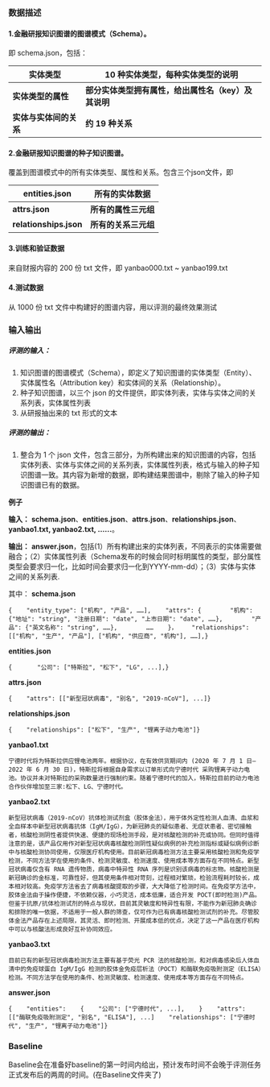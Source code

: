 ### 数据描述

#### 1.金融研报知识图谱的图谱模式（Schema）。

即 schema.json，包括：

| **实体类型**           | **10 种实体类型，每种实体类型的说明**               |
| ---------------------- | --------------------------------------------------- |
| **实体类型的属性**     | **部分实体类型拥有属性，给出属性名（key）及其说明** |
| **实体与实体间的关系** | **约 19 种关系**                                    |

#### 2.金融研报知识图谱的种子知识图谱。

覆盖到图谱模式中的所有实体类型、属性和关系。包含三个json文件，即

| **entities.json**      | **所有的实体数据**   |
| ---------------------- | -------------------- |
| **attrs.json**         | **所有的属性三元组** |
| **relationships.json** | **所有的关系三元组** |

#### 3.训练和验证数据

来自财报内容的 200 份 txt 文件，即 yanbao000.txt ~ yanbao199.txt

#### 4.测试数据

从 1000 份 txt 文件中构建好的图谱内容，用以评测的最终效果测试

### 输入输出

##### 评测的输入：

1. 知识图谱的图谱模式（Schema），即定义了知识图谱的实体类型（Entity）、实体属性名（Attribution key）和实体间的关系（Relationship）。
2. 种子知识图谱，以三个 json 的文件提供，即实体列表，实体与实体之间的关系列表，实体属性列表
3. 从研报抽出来的 txt 形式的文本

##### 评测的输出：

1. 整合为 1 个 json 文件，包含三部分，为所构建出来的知识图谱的内容，包括实体列表、实体与实体之间的关系列表，实体属性列表，格式与输入的种子知识图谱一致。其内容为新增的数据，即构建结果图谱中，剔除了输入的种子知识图谱已有的数据。

**例子**
 
 **输入：** **schema.json**、**entities.json**、**attrs.json**、**relationships.json**、**yanbao1.txt, yanbao2.txt, ……**。

 

**输出：**
**answer.json**，包括(1）所有构建出来的实体列表，不同表示的实体需要做融合；（2）实体属性列表（Schema发布的时候会同时标明属性的类型，部分属性类型会要求归一化，比如时间会要求归一化到YYYY-mm-dd）；（3）实体与实体之间的关系列表.

 

其中：
**schema.json**

```
{    "entity_type": ["机构", "产品", ……],    "attrs": {        "机构": {"地址": "string", "注册日期": "date", "上市日期": "date", ……},        "产品": {"英文名称": "string", ……},        ……    }，    "relationships": [["机构", "生产", "产品"], ["机构", "供应商", "机构"], ……],}
```

**entities.json**

```
{       "公司": ["特斯拉", "松下", "LG", ...],}
```

**attrs.json**

```
{    "attrs": [["新型冠状病毒", "别名", "2019-nCoV"], ...]}
```

**relationships.json**

```
{    "relationships": ["松下", "生产", "锂离子动力电池"]}
```

**yanbao1.txt**

```
宁德时代将为特斯拉供应锂电池两年。根据协议，在有效供货期间内 (2020 年 7 月 1 日—2022 年 6 月 30 日)，特斯拉将根据自身需求以订单形式向宁德时代 采购锂离子动力电池。协议并未对特斯拉的采购数量进行强制约束。随着宁德时代的加入，特斯拉目前的动力电池合作伙伴增加至三家:松下、LG、宁德时代。
```

**yanbao2.txt**

```
新型冠状病毒（2019-nCoV）抗体检测试剂盒（胶体金法），用于体外定性检测人血清、血浆和全血样本中新型冠状病毒抗体（IgM/IgG），为新冠肺炎的疑似患者、无症状患者、密切接触者，核酸检测阴性者提供快速、便捷的现场检测手段，是对核酸检测的补充或协同。但同时值得注意的是，该产品仅用作对新型冠状病毒核酸检测阴性疑似病例的补充检测指标或疑似病例诊断中与核酸检测协同使用，仅限医疗机构使用。目前新冠病毒检测方法主要采用核酸检测和免疫学检测，不同方法学在使用的条件、检测灵敏度、检测速度、使用成本等方面存在不同特点。新型冠状病毒仅含有 RNA 遗传物质，病毒中特异性 RNA 序列是识别该病毒的标志物。核酸检测是新冠确诊的金标准，可靠性好，但其使用条件相对苛刻，过程相对繁琐，检验流程耗时较长，成本相对较高。免疫学方法省去了病毒核酸提取的步骤，大大降低了检测时间。在免疫学方法中，胶体金法由于操作便捷，不依赖仪器，小巧灵活，成本低廉，适合开发 POCT(即时检测)产品。但鉴于抗原/抗体检测试剂的特点与现状，目前其灵敏度和特异性有限，不能作为新冠肺炎确诊和排除的唯一依据，不适用于一般人群的筛查，仅可作为已有病毒核酸检测试剂的补充。尽管胶体金法产品存在上述局限，其灵活、即时检测、开展成本低的优点，决定了这一产品在医疗机构中可以与核酸法形成良好互补协同效应。
```

**yanbao3.txt**

```
目前已有的新型冠状病毒检测方法主要有基于荧光 PCR 法的核酸检测，和对病毒感染后人体血清中的免疫球蛋白 IgM/IgG 检测的胶体金免疫层析法（POCT）和酶联免疫吸附测定（ELISA）检测。不同方法学在使用的条件、检测灵敏度、检测速度、使用成本等方面存在不同特点。
```

**answer.json**

```
{    "entities":    {    "公司": ["宁德时代", ...],    }    "attrs": [["酶联免疫吸附测定", "别名", "ELISA"], ...]    "relationships": ["宁德时代", "生产", "锂离子动力电池"]}
```

### Baseline

Baseline会在准备好baseline的第一时间内给出，预计发布时间不会晚于评测任务正式发布后的两周的时间。(在Baseline文件夹了)